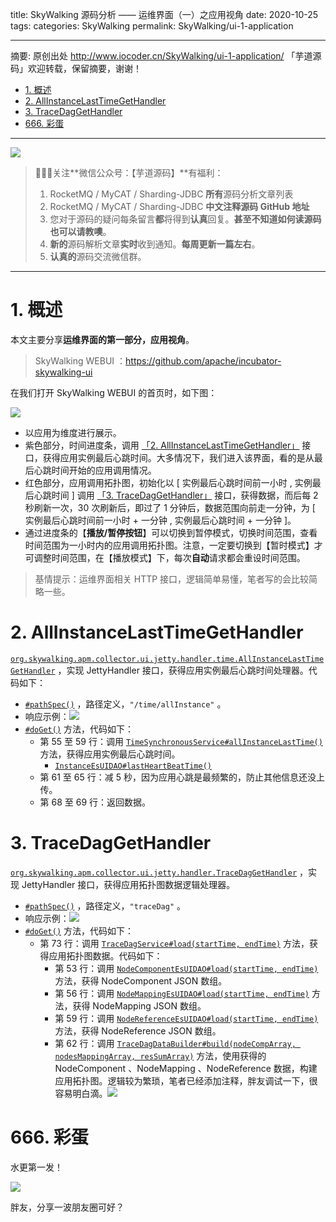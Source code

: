 title: SkyWalking 源码分析 —— 运维界面（一）之应用视角
date: 2020-10-25
tags:
categories: SkyWalking
permalink: SkyWalking/ui-1-application

-------

摘要: 原创出处 http://www.iocoder.cn/SkyWalking/ui-1-application/ 「芋道源码」欢迎转载，保留摘要，谢谢！

- [1. 概述](http://www.iocoder.cn/SkyWalking/ui-1-application/)
- [2. AllInstanceLastTimeGetHandler](http://www.iocoder.cn/SkyWalking/ui-1-application/)
- [3. TraceDagGetHandler](http://www.iocoder.cn/SkyWalking/ui-1-application/)
- [666. 彩蛋](http://www.iocoder.cn/SkyWalking/ui-1-application/)

-------

![](http://www.iocoder.cn/images/common/wechat_mp_2017_07_31.jpg)

> 🙂🙂🙂关注**微信公众号：【芋道源码】**有福利：  
> 1. RocketMQ / MyCAT / Sharding-JDBC **所有**源码分析文章列表  
> 2. RocketMQ / MyCAT / Sharding-JDBC **中文注释源码 GitHub 地址**  
> 3. 您对于源码的疑问每条留言**都**将得到**认真**回复。**甚至不知道如何读源码也可以请教噢**。  
> 4. **新的**源码解析文章**实时**收到通知。**每周更新一篇左右**。  
> 5. **认真的**源码交流微信群。

-------

# 1. 概述

本文主要分享**运维界面的第一部分，应用视角**。

> SkyWalking WEBUI ：https://github.com/apache/incubator-skywalking-ui

在我们打开 SkyWalking WEBUI 的首页时，如下图：

![](http://www.iocoder.cn/images/SkyWalking/2020_10_25/01.png)

* 以应用为维度进行展示。
* 紫色部分，时间进度条，调用 [「2. AllInstanceLastTimeGetHandler」](#) 接口，获得应用实例最后心跳时间。大多情况下，我们进入该界面，看的是从最后心跳时间开始的应用调用情况。
* 红色部分，应用调用拓扑图，初始化以 [ 实例最后心跳时间前一小时 , 实例最后心跳时间 ] 调用 [「3. TraceDagGetHandler」](#) 接口，获得数据，而后每 2 秒刷新一次，30 次刷新后，即过了 1 分钟后，数据范围向前走一分钟，为 [ 实例最后心跳时间前一小时 + 一分钟 , 实例最后心跳时间 + 一分钟 ]。 
* 通过进度条的【**播放/暂停按钮**】可以切换到暂停模式，切换时间范围，查看时间范围为一小时内的应用调用拓扑图。注意，一定要切换到【暂时模式】才可调整时间范围，在【播放模式】下，每次**自动**请求都会重设时间范围。

> 基情提示：运维界面相关 HTTP 接口，逻辑简单易懂，笔者写的会比较简略一些。

# 2. AllInstanceLastTimeGetHandler

[`org.skywalking.apm.collector.ui.jetty.handler.time.AllInstanceLastTimeGetHandler`](https://github.com/YunaiV/skywalking/blob/9f2dab1c61b49610eca0fc2634ee7af918ba7d1f/apm-collector/apm-collector-ui/collector-ui-jetty-provider/src/main/java/org/skywalking/apm/collector/ui/jetty/handler/time/AllInstanceLastTimeGetHandler.java) ，实现 JettyHandler 接口，获得应用实例最后心跳时间处理器。代码如下：

* [`#pathSpec()`](https://github.com/YunaiV/skywalking/blob/9f2dab1c61b49610eca0fc2634ee7af918ba7d1f/apm-collector/apm-collector-ui/collector-ui-jetty-provider/src/main/java/org/skywalking/apm/collector/ui/jetty/handler/time/AllInstanceLastTimeGetHandler.java#L43) ，路径定义，`"/time/allInstance"` 。
* 响应示例：![](http://www.iocoder.cn/images/SkyWalking/2020_10_25/02.png)
* [`#doGet()`](https://github.com/YunaiV/skywalking/blob/9f2dab1c61b49610eca0fc2634ee7af918ba7d1f/apm-collector/apm-collector-ui/collector-ui-jetty-provider/src/main/java/org/skywalking/apm/collector/ui/jetty/handler/time/AllInstanceLastTimeGetHandler.java#L53) 方法，代码如下：
    * 第 55 至 59 行：调用 [`TimeSynchronousService#allInstanceLastTime()`](https://github.com/YunaiV/skywalking/blob/9f2dab1c61b49610eca0fc2634ee7af918ba7d1f/apm-collector/apm-collector-ui/collector-ui-jetty-provider/src/main/java/org/skywalking/apm/collector/ui/service/TimeSynchronousService.java#L40) 方法，获得应用实例最后心跳时间。
        * [`InstanceEsUIDAO#lastHeartBeatTime()`](https://github.com/YunaiV/skywalking/blob/fe20d4fff8e2ebf4ad44c9e7ac455f69146c0b9c/apm-collector/apm-collector-storage/collector-storage-es-provider/src/main/java/org/skywalking/apm/collector/storage/es/dao/InstanceEsUIDAO.java#L61)
    * 第 61 至 65 行：减 5 秒，因为应用心跳是最频繁的，防止其他信息还没上传。
    * 第 68 至 69 行：返回数据。 

# 3. TraceDagGetHandler

[`org.skywalking.apm.collector.ui.jetty.handler.TraceDagGetHandler`](https://github.com/YunaiV/skywalking/blob/9f2dab1c61b49610eca0fc2634ee7af918ba7d1f/apm-collector/apm-collector-ui/collector-ui-jetty-provider/src/main/java/org/skywalking/apm/collector/ui/jetty/handler/time/AllInstanceLastTimeGetHandler.java) ，实现 JettyHandler 接口，获得应用拓扑图数据逻辑处理器。

* [`#pathSpec()`](https://github.com/YunaiV/skywalking/blob/f32d6d88343ec18a3b32127bf9c4152e5dc9d4d1/apm-collector/apm-collector-ui/collector-ui-jetty-provider/src/main/java/org/skywalking/apm/collector/ui/jetty/handler/TraceDagGetHandler.java#L38) ，路径定义，`"traceDag"` 。
* 响应示例：![](http://www.iocoder.cn/images/SkyWalking/2020_10_25/03.png)
* [`#doGet()`](https://github.com/YunaiV/skywalking/blob/9f2dab1c61b49610eca0fc2634ee7af918ba7d1f/apm-collector/apm-collector-ui/collector-ui-jetty-provider/src/main/java/org/skywalking/apm/collector/ui/jetty/handler/time/AllInstanceLastTimeGetHandler.java#L53) 方法，代码如下：
    * 第 73 行：调用 [`TraceDagService#load(startTime, endTime)`](https://github.com/YunaiV/skywalking/blob/f32d6d88343ec18a3b32127bf9c4152e5dc9d4d1/apm-collector/apm-collector-ui/collector-ui-jetty-provider/src/main/java/org/skywalking/apm/collector/ui/jetty/handler/TraceDagGetHandler.java#L73) 方法，获得应用拓扑图数据。代码如下：
        * 第 53 行：调用 [`NodeComponentEsUIDAO#load(startTime, endTime)`](https://github.com/YunaiV/skywalking/blob/f32d6d88343ec18a3b32127bf9c4152e5dc9d4d1/apm-collector/apm-collector-storage/collector-storage-es-provider/src/main/java/org/skywalking/apm/collector/storage/es/dao/NodeComponentEsUIDAO.java#L59) 方法，获得 NodeComponent JSON 数组。
        * 第 56 行：调用 [`NodeMappingEsUIDAO#load(startTime, endTime)`](https://github.com/YunaiV/skywalking/blob/f32d6d88343ec18a3b32127bf9c4152e5dc9d4d1/apm-collector/apm-collector-storage/collector-storage-es-provider/src/main/java/org/skywalking/apm/collector/storage/es/dao/NodeMappingEsUIDAO.java#L59) 方法，获得 NodeMapping JSON 数组。
        * 第 59 行：调用 [`NodeReferenceEsUIDAO#load(startTime, endTime)`](https://github.com/YunaiV/skywalking/blob/f32d6d88343ec18a3b32127bf9c4152e5dc9d4d1/apm-collector/apm-collector-storage/collector-storage-es-provider/src/main/java/org/skywalking/apm/collector/storage/es/dao/NodeReferenceEsUIDAO.java#L68) 方法，获得 NodeReference JSON 数组。
        * 第 62 行：调用 [`TraceDagDataBuilder#build(nodeCompArray, nodesMappingArray, resSumArray)`](https://github.com/YunaiV/skywalking/blob/f32d6d88343ec18a3b32127bf9c4152e5dc9d4d1/apm-collector/apm-collector-ui/collector-ui-jetty-provider/src/main/java/org/skywalking/apm/collector/ui/jetty/handler/TraceDagGetHandler.java#L48) 方法，使用获得的 NodeComponent 、NodeMapping 、NodeReference 数据，构建应用拓扑图。逻辑较为繁琐，笔者已经添加注释，胖友调试一下，很容易明白滴。![](http://www.iocoder.cn/images/SkyWalking/2020_10_25/04.png)

# 666. 彩蛋

水更第一发！

![](http://www.iocoder.cn/images/SkyWalking/2020_10_25/05.png)

胖友，分享一波朋友圈可好？


